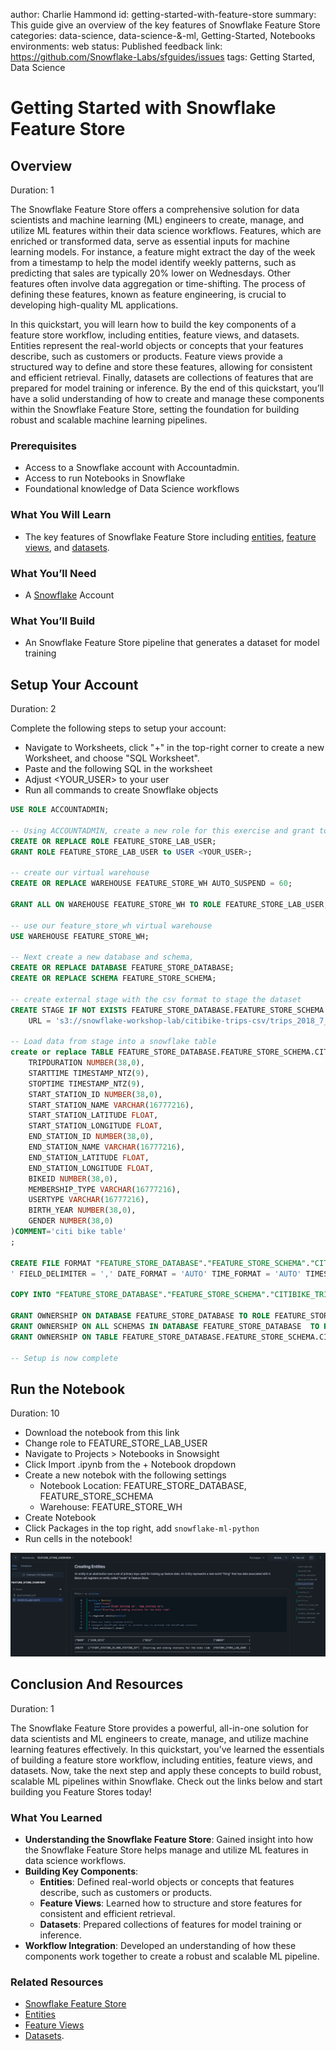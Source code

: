 author: Charlie Hammond
id: getting-started-with-feature-store
summary: This guide give an overview of the key features of Snowflake Feature Store
categories: data-science, data-science-&-ml, Getting-Started, Notebooks
environments: web
status: Published 
feedback link: https://github.com/Snowflake-Labs/sfguides/issues
tags: Getting Started, Data Science

# Getting Started with Snowflake Feature Store
<!-- ------------------------ -->
## Overview 
Duration: 1

The Snowflake Feature Store offers a comprehensive solution for data scientists and machine learning (ML) engineers to create, manage, and utilize ML features within their data science workflows. Features, which are enriched or transformed data, serve as essential inputs for machine learning models. For instance, a feature might extract the day of the week from a timestamp to help the model identify weekly patterns, such as predicting that sales are typically 20% lower on Wednesdays. Other features often involve data aggregation or time-shifting. The process of defining these features, known as feature engineering, is crucial to developing high-quality ML applications.

In this quickstart, you will learn how to build the key components of a feature store workflow, including entities, feature views, and datasets. Entities represent the real-world objects or concepts that your features describe, such as customers or products. Feature views provide a structured way to define and store these features, allowing for consistent and efficient retrieval. Finally, datasets are collections of features that are prepared for model training or inference. By the end of this quickstart, you’ll have a solid understanding of how to create and manage these components within the Snowflake Feature Store, setting the foundation for building robust and scalable machine learning pipelines.

### Prerequisites
- Access to a Snowflake account with Accountadmin. 
- Access to run Notebooks in Snowflake
- Foundational knowledge of Data Science workflows

### What You Will Learn 
- The key features of Snowflake Feature Store including [entities](https://docs.snowflake.com/en/developer-guide/snowflake-ml/feature-store/entities), [feature views](https://docs.snowflake.com/en/developer-guide/snowflake-ml/feature-store/feature-views), and [datasets](https://docs.snowflake.com/en/developer-guide/snowflake-ml/feature-store/modeling#generating-datasets-for-training).

### What You’ll Need 
- A [Snowflake](https://app.snowflake.com/) Account

### What You’ll Build 
- An Snowflake Feature Store pipeline that generates a dataset for model training

<!-- ------------------------ -->
## Setup Your Account
Duration: 2

Complete the following steps to setup your account:
- Navigate to Worksheets, click "+" in the top-right corner to create a new Worksheet, and choose "SQL Worksheet".
- Paste and the following SQL in the worksheet 
- Adjust <YOUR_USER> to your user
- Run all commands to create Snowflake objects

```sql
USE ROLE ACCOUNTADMIN;

-- Using ACCOUNTADMIN, create a new role for this exercise and grant to applicable users
CREATE OR REPLACE ROLE FEATURE_STORE_LAB_USER;
GRANT ROLE FEATURE_STORE_LAB_USER to USER <YOUR_USER>;

-- create our virtual warehouse
CREATE OR REPLACE WAREHOUSE FEATURE_STORE_WH AUTO_SUSPEND = 60;

GRANT ALL ON WAREHOUSE FEATURE_STORE_WH TO ROLE FEATURE_STORE_LAB_USER;

-- use our feature_store_wh virtual warehouse 
USE WAREHOUSE FEATURE_STORE_WH;

-- Next create a new database and schema,
CREATE OR REPLACE DATABASE FEATURE_STORE_DATABASE;
CREATE OR REPLACE SCHEMA FEATURE_STORE_SCHEMA;

-- create external stage with the csv format to stage the dataset
CREATE STAGE IF NOT EXISTS FEATURE_STORE_DATABASE.FEATURE_STORE_SCHEMA.CITIBIKE_LOAD
    URL = 's3://snowflake-workshop-lab/citibike-trips-csv/trips_2018_7_7_0.csv.gz';

-- Load data from stage into a snowflake table
create or replace TABLE FEATURE_STORE_DATABASE.FEATURE_STORE_SCHEMA.CITIBIKE_TRIPS_TABLE (
	TRIPDURATION NUMBER(38,0),
	STARTTIME TIMESTAMP_NTZ(9),
	STOPTIME TIMESTAMP_NTZ(9),
	START_STATION_ID NUMBER(38,0),
	START_STATION_NAME VARCHAR(16777216),
	START_STATION_LATITUDE FLOAT,
	START_STATION_LONGITUDE FLOAT,
	END_STATION_ID NUMBER(38,0),
	END_STATION_NAME VARCHAR(16777216),
	END_STATION_LATITUDE FLOAT,
	END_STATION_LONGITUDE FLOAT,
	BIKEID NUMBER(38,0),
	MEMBERSHIP_TYPE VARCHAR(16777216),
	USERTYPE VARCHAR(16777216),
	BIRTH_YEAR NUMBER(38,0),
	GENDER NUMBER(38,0)
)COMMENT='citi bike table'
;

CREATE FILE FORMAT "FEATURE_STORE_DATABASE"."FEATURE_STORE_SCHEMA"."CITIBIKE_FORMAT" TYPE = 'CSV' COMPRESSION = 'AUTO' RECORD_DELIMITER = '
' FIELD_DELIMITER = ',' DATE_FORMAT = 'AUTO' TIME_FORMAT = 'AUTO' TIMESTAMP_FORMAT = 'AUTO' BINARY_FORMAT = 'HEX' ESCAPE = 'NONE' ESCAPE_UNENCLOSED_FIELD = '\\\\' FIELD_OPTIONALLY_ENCLOSED_BY = '"' NULL_IF = () ENCODING = 'UTF8' SKIP_BLANK_LINES = false TRIM_SPACE = false ERROR_ON_COLUMN_COUNT_MISMATCH = true REPLACE_INVALID_CHARACTERS = false EMPTY_FIELD_AS_NULL = true SKIP_BYTE_ORDER_MARK = true COMMENT = 'File format for type csv';

COPY INTO "FEATURE_STORE_DATABASE"."FEATURE_STORE_SCHEMA"."CITIBIKE_TRIPS_TABLE" ("TRIPDURATION", "STARTTIME", "STOPTIME", "START_STATION_ID", "START_STATION_NAME", "START_STATION_LATITUDE", "START_STATION_LONGITUDE", "END_STATION_ID", "END_STATION_NAME", "END_STATION_LATITUDE", "END_STATION_LONGITUDE", "BIKEID", "MEMBERSHIP_TYPE", "USERTYPE", "BIRTH_YEAR", "GENDER") FROM ( SELECT $1, $2, $3, $4, $5, $6, $7, $8, $9, $10, $11, $12, $13, $14, $15, $16 FROM @"FEATURE_STORE_DATABASE"."FEATURE_STORE_SCHEMA"."CITIBIKE_LOAD" ) FILE_FORMAT = "FEATURE_STORE_DATABASE"."FEATURE_STORE_SCHEMA"."CITIBIKE_FORMAT" ON_ERROR=CONTINUE;

GRANT OWNERSHIP ON DATABASE FEATURE_STORE_DATABASE TO ROLE FEATURE_STORE_LAB_USER COPY CURRENT GRANTS;
GRANT OWNERSHIP ON ALL SCHEMAS IN DATABASE FEATURE_STORE_DATABASE  TO ROLE FEATURE_STORE_LAB_USER COPY CURRENT GRANTS;
GRANT OWNERSHIP ON TABLE FEATURE_STORE_DATABASE.FEATURE_STORE_SCHEMA.CITIBIKE_TRIPS_TABLE TO ROLE FEATURE_STORE_LAB_USER;

-- Setup is now complete
```

<!-- ------------------------ -->
## Run the Notebook
Duration: 10

- Download the notebook from this link
- Change role to FEATURE_STORE_LAB_USER
- Navigate to Projects > Notebooks in Snowsight
- Click Import .ipynb from the + Notebook dropdown
- Create a new notebok with the following settings
  - Notebook Location: FEATURE_STORE_DATABASE, FEATURE_STORE_SCHEMA
  - Warehouse: FEATURE_STORE_WH
- Create Notebook
- Click Packages in the top right, add `snowflake-ml-python`
- Run cells in the notebook!

![notebook-preview](assets/feature_store_notebook.png)

<!-- ------------------------ -->
## Conclusion And Resources
Duration: 1

The Snowflake Feature Store provides a powerful, all-in-one solution for data scientists and ML engineers to create, manage, and utilize machine learning features effectively.  In this quickstart, you’ve learned the essentials of building a feature store workflow, including entities, feature views, and datasets. Now, take the next step and apply these concepts to build robust, scalable ML pipelines within Snowflake. Check out the links below and start building you Feature Stores today!

### What You Learned
- **Understanding the Snowflake Feature Store**: Gained insight into how the Snowflake Feature Store helps manage and utilize ML features in data science workflows.
- **Building Key Components**:
  - **Entities**: Defined real-world objects or concepts that features describe, such as customers or products.
  - **Feature Views**: Learned how to structure and store features for consistent and efficient retrieval.
  - **Datasets**: Prepared collections of features for model training or inference.
- **Workflow Integration**: Developed an understanding of how these components work together to create a robust and scalable ML pipeline.

### Related Resources
- [Snowflake Feature Store](https://docs.snowflake.com/en/developer-guide/snowflake-ml/feature-store/overview)
- [Entities](https://docs.snowflake.com/en/developer-guide/snowflake-ml/feature-store/entities)
- [Feature Views](https://docs.snowflake.com/en/developer-guide/snowflake-ml/feature-store/feature-views)
- [Datasets](https://docs.snowflake.com/en/developer-guide/snowflake-ml/feature-store/modeling#generating-datasets-for-training).
